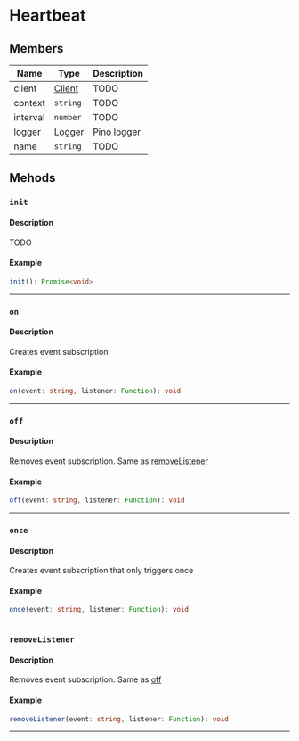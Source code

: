 # Heartbeat

## Members

| Name     | Type                                                  | Description |
| -------- | ----------------------------------------------------- | ----------- |
| client   | [Client](/javascript/authentication/reference/client) | TODO        |
| context  | `string`                                              | TODO        |
| interval | `number`                                              | TODO        |
| logger   | [Logger](https://github.com/pinojs/pino)              | Pino logger |
| name     | `string`                                              | TODO        |

## Mehods

### `init`

#### Description

TODO

#### Example

```ts
init(): Promise<void>
```

---

### `on`

#### Description

Creates event subscription

#### Example

```ts
on(event: string, listener: Function): void
```

---

### `off`

#### Description

Removes event subscription. Same as [removeListener](/javascript/authentication/reference/heartbeat#removelistener)

#### Example

```ts
off(event: string, listener: Function): void
```

---

### `once`

#### Description

Creates event subscription that only triggers once

#### Example

```ts
once(event: string, listener: Function): void
```

---

### `removeListener`

#### Description

Removes event subscription. Same as [off](/javascript/authentication/reference/heartbeat#off)

#### Example

```ts
removeListener(event: string, listener: Function): void
```

---

